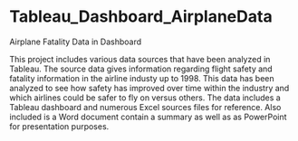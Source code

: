 # Tableau_Dashboard_AirplaneData
Airplane Fatality Data in Dashboard

This project includes various data sources that have been analyzed in Tableau. The source data gives information regarding flight safety and fatality information in the airline industy 
up to 1998. This data has been analyzed to see how safety has improved over time within the industry and which airlines could be safer to fly on versus others. 
The data includes a Tableau dashboard and numerous Excel sources files for reference.
Also included is a Word document contain a summary as well as as PowerPoint for presentation purposes. 
